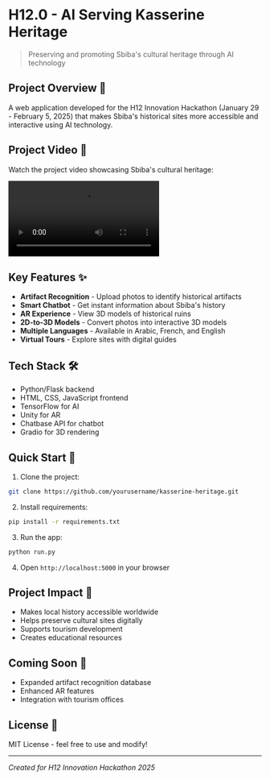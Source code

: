 # H12.0 - AI Serving Kasserine Heritage

> Preserving and promoting Sbiba's cultural heritage through AI technology

## Project Overview 🎯
A web application developed for the H12 Innovation Hackathon (January 29 - February 5, 2025) that makes Sbiba's historical sites more accessible and interactive using AI technology.

## Project Video 🎥
Watch the project video showcasing Sbiba's cultural heritage:

![SbibaGuard Video](sbibaGuard.mp4)

## Key Features ✨
- **Artifact Recognition** - Upload photos to identify historical artifacts
- **Smart Chatbot** - Get instant information about Sbiba's history
- **AR Experience** - View 3D models of historical ruins
- **2D-to-3D Models** - Convert photos into interactive 3D models
- **Multiple Languages** - Available in Arabic, French, and English
- **Virtual Tours** - Explore sites with digital guides

## Tech Stack 🛠️
- Python/Flask backend
- HTML, CSS, JavaScript frontend
- TensorFlow for AI
- Unity for AR
- Chatbase API for chatbot
- Gradio for 3D rendering

## Quick Start 🚀

1. Clone the project:
```bash
git clone https://github.com/yourusername/kasserine-heritage.git
```

2. Install requirements:
```bash
pip install -r requirements.txt
```

3. Run the app:
```bash
python run.py
```

4. Open `http://localhost:5000` in your browser

## Project Impact 💫
- Makes local history accessible worldwide
- Helps preserve cultural sites digitally
- Supports tourism development
- Creates educational resources

## Coming Soon 🔄
- Expanded artifact recognition database
- Enhanced AR features
- Integration with tourism offices

## License 📄
MIT License - feel free to use and modify!

---
*Created for H12 Innovation Hackathon 2025*

